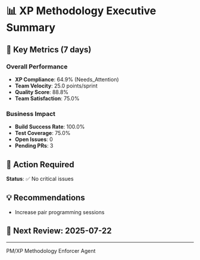 
# 📊 XP Methodology Executive Summary

## 🎯 Key Metrics (7 days)

### Overall Performance
- **XP Compliance**: 64.9% (Needs_Attention)
- **Team Velocity**: 25.0 points/sprint
- **Quality Score**: 88.8%
- **Team Satisfaction**: 75.0%

### Business Impact
- **Build Success Rate**: 100.0%
- **Test Coverage**: 75.0%
- **Open Issues**: 0
- **Pending PRs**: 3

## 🚨 Action Required
**Status**: ✅ No critical issues

## 💡 Recommendations
- Increase pair programming sessions

## 🎯 Next Review: 2025-07-22

---
PM/XP Methodology Enforcer Agent
